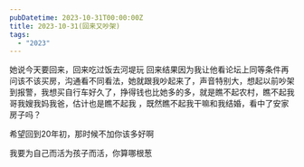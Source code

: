 ```yaml
---
pubDatetime: 2023-10-31T00:00:00Z
title: 2023-10-31(回来又吵架)
tags:
  - "2023"
---
```


她说今天要回来，回来吃过饭去河堤玩
回来结果因为我让他看论坛上同等条件再问该不该买房，沟通看不同看法，她就跟我吵起来了，声音特别大，想起以前吵架到报警，我想买自行车好久了，挣得钱也比她多的多，就是瞧不起农村，瞧不起我哥我嫂我妈我爸，估计也是瞧不起我
，既然瞧不起我干嘛和我结婚，看中了安家房子吗？

希望回到20年初，那时候不加你该多好啊

我要为自己而活为孩子而活，你算哪根葱
